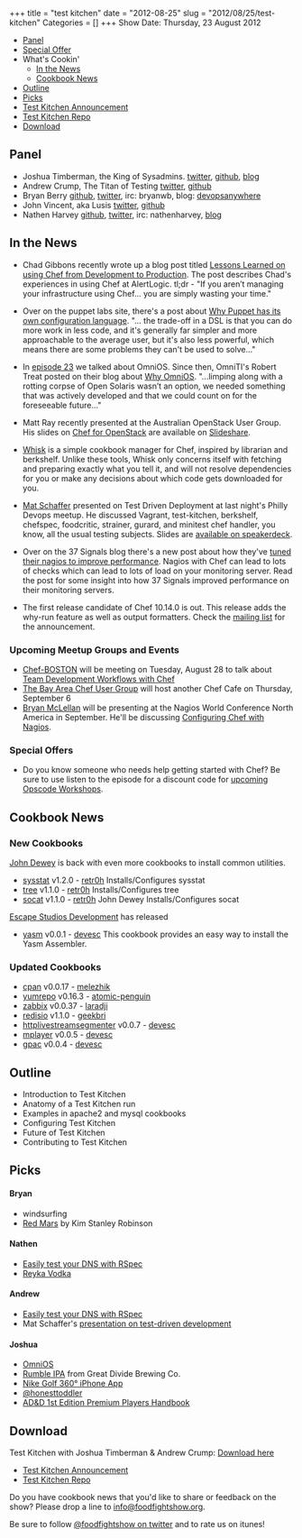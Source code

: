 +++
title = "test kitchen"
date = "2012-08-25"
slug = "2012/08/25/test-kitchen"
Categories = []
+++
Show Date:  Thursday, 23 August 2012

* [Panel](http://foodfightshow.org/2012/08/test-kitchen.html#panel)
* [Special Offer](http://foodfightshow.org/2012/08/test-kitchen.html#offer)
* What's Cookin'
  * [In the News](http://foodfightshow.org/2012/08/test-kitchen.html#news)
  * [Cookbook News](http://foodfightshow.org/2012/08/test-kitchen.html#cookbooks)
* [Outline](http://foodfightshow.org/2012/08/test-kitchen.html#outline)
* [Picks](http://foodfightshow.org/2012/08/test-kitchen.html#picks)
* [Test Kitchen Announcement](http://www.opscode.com/blog/2012/08/17/announcing-test-kitchen/)
* [Test Kitchen Repo](https://github.com/opscode/test-kitchen)
* [Download](http://traffic.libsyn.com/foodfight/Food-Fight-Show-26-Test-Kitchen.mp3)

<!-- more -->

Panel<a name="panel"></a>
-----

* Joshua Timberman, the King of Sysadmins.  [twitter](https://twitter.com/jtimberman), [github](http://github.com/jtimberman), [blog](http://jtimberman.housepub.org/)
* Andrew Crump, The Titan of Testing [twitter](https://twitter.com/acrmp), [github](http://github.com/acrmp)
* Bryan Berry [github](http://github.com/bryanwb), [twitter](http://twitter.com/bryanwb), irc: bryanwb, blog: [devopsanywhere](http://devopsanywhere.blogspot.com)
* John Vincent, aka Lusis [twitter](https://twitter.com/#!/lusis), [github](https://github.com/lusis)
* Nathen Harvey [github](http://github.com/nathenharvey), [twitter](http://twitter.com/nathenharvey), irc: nathenharvey, [blog](http://nathenharvey.com)

In the News<a name="news"></a>
-----------

* Chad Gibbons recently wrote up a blog post titled [Lessons Learned on using Chef from Development to Production](http://chadgibbons.com/2012/08/18/lessons-learned-on-using-chef-from-development-to-production/).  The post describes Chad's experiences in using Chef at AlertLogic.  tl;dr - "If you aren’t managing your infrastructure using Chef... you are simply wasting your time."

* Over on the puppet labs site, there's a post about [Why Puppet has its own configuration language](http://puppetlabs.com/blog/why-puppet-has-its-own-configuration-language/). "... the trade-off in a DSL is that you can do more work in less code, and it's generally far simpler and more approachable to the average user, but it's also less powerful, which means there are some problems they can't be used to solve..."

* In [episode 23](http://foodfightshow.org/2012/07/interview-with-theo-schlossnagle.html)
  we talked about OmniOS.  Since then, OmniTI's Robert Treat posted on
  their blog about [Why OmniOS](http://omniti.com/seeds/why-omnios).  "...limping along with a rotting corpse of Open Solaris wasn’t an option, we needed something that was actively developed and that we could count on for the foreseeable future..."

* Matt Ray recently presented at the Australian OpenStack User Group.  His slides on [Chef for OpenStack](http://www.slideshare.net/mattray/australian-openstack-user-group-august-2012-chef-for-openstack) are available on [Slideshare](http://www.slideshare.net/mattray/australian-openstack-user-group-august-2012-chef-for-openstack).

* [Whisk](https://github.com/kisoku/whisk) is a simple cookbook manager for Chef, inspired by librarian and berkshelf. Unlike these tools, Whisk only concerns itself with fetching and preparing exactly what you tell it, and will not resolve dependencies for you or make any decisions about which code gets downloaded for you.

* [Mat Schaffer](http://about.me/matschaffer) presented on Test Driven Deployment at last night's Philly Devops meetup. He discussed Vagrant, test-kitchen, berkshelf, chefspec, foodcritic, strainer, gurard, and minitest chef handler, you know, all the usual testing subjects. Slides are [available on speakerdeck](https://speakerdeck.com/u/matschaffer/p/test-driven-deployment).

* Over on the 37 Signals blog there's a new post about how they've [tuned their nagios to improve performance](http://37signals.com/svn/posts/3178-nagios-monitoring-performance). Nagios with Chef can lead to lots of checks which can lead to lots of load on your monitoring server.  Read the post for some insight into how 37 Signals improved performance on their monitoring servers.

* The first release candidate of Chef 10.14.0 is out.  This release adds the why-run feature as well as output formatters.  Check the [mailing list](http://lists.opscode.com/sympa/arc/chef/2012-08/msg00301.html) for the announcement.

### Upcoming Meetup Groups and Events

* [Chef-BOSTON](http://www.meetup.com/Chef-BOSTON/) will be meeting on
  Tuesday, August 28 to talk about [Team Development Workflows with Chef](http://www.meetup.com/Chef-BOSTON/events/76035282/)
* [The Bay Area Chef User Group](http://www.meetup.com/The-Bay-Area-Chef-User-Group)
  will host another Chef Cafe on Thursday, September 6
* [Bryan McLellan](http://twitter.com/btmspox) will be presenting at the
  Nagios World Conference North America in September.  He'll be
  discussing [Configuring Chef with Nagios](http://www.nagios.com/events/nagiosworldconference/northamerica/2012/speakers/#bmclellan).

### Special Offers<a name="offer"></a>

* Do you know someone who needs help getting started with Chef?
  Be sure to use listen to the episode for a discount code for
  [upcoming Opscode Workshops](http://www.eventbrite.com/org/429733222).

Cookbook News<a name="cookbooks"></a>
-------------
### New Cookbooks

[John Dewey](http://community.opscode.com/users/retr0h) is back with even more cookbooks to install common utilities.

* [sysstat](http://community.opscode.com/cookbooks/sysstat) v1.2.0 - [retr0h](http://community.opscode.com/users/retr0h)
Installs/Configures sysstat
* [tree](http://community.opscode.com/cookbooks/tree) v1.1.0 - [retr0h](http://community.opscode.com/users/retr0h)
Installs/Configures tree
* [socat](http://community.opscode.com/cookbooks/socat) v1.1.0 - [retr0h](http://community.opscode.com/users/retr0h) John Dewey
Installs/Configures socat


[Escape Studios Development](http://community.opscode.com/users/devesc) has released

* [yasm](http://community.opscode.com/cookbooks/yasm) v0.0.1 - [devesc](http://community.opscode.com/users/devesc)
This cookbook provides an easy way to install the Yasm Assembler.

### Updated Cookbooks

* [cpan](http://community.opscode.com/cookbooks/cpan) v0.0.17 - [melezhik](http://community.opscode.com/users/melezhik)
* [yumrepo](http://community.opscode.com/cookbooks/yumrepo) v0.16.3 - [atomic-penguin](http://community.opscode.com/users/atomic-penguin)
* [zabbix](http://community.opscode.com/cookbooks/zabbix) v0.0.37 - [laradji](http://community.opscode.com/users/laradji)
* [redisio](http://community.opscode.com/cookbooks/redisio) v1.1.0 - [geekbri](http://community.opscode.com/users/geekbri)
* [httplivestreamsegmenter](http://community.opscode.com/cookbooks/httplivestreamsegmenter) v0.0.7 - [devesc](http://community.opscode.com/users/devesc)
* [mplayer](http://community.opscode.com/cookbooks/mplayer) v0.0.5 - [devesc](http://community.opscode.com/users/devesc)
* [gpac](http://community.opscode.com/cookbooks/gpac) v0.0.4 - [devesc](http://community.opscode.com/users/devesc)

Outline<a name="outline"></a>
-------

* Introduction to Test Kitchen
* Anatomy of a Test Kitchen run
* Examples in apache2 and mysql cookbooks
* Configuring Test Kitchen
* Future of Test Kitchen
* Contributing to Test Kitchen

Picks<a name="picks"></a>
-----

#### Bryan

* windsurfing
* [Red Mars](http://www.amazon.com/Red-Mars-Trilogy-Stanley-Robinson/dp/0553560735) by Kim Stanley Robinson

#### Nathen

* [Easily test your DNS with RSpec](http://technology.customink.com/rspec-dns/)
* [Reyka Vodka](http://reyka.com/)

#### Andrew

* [Easily test your DNS with RSpec](http://technology.customink.com/rspec-dns/)
* Mat Schaffer's [presentation on test-driven development](https://speakerdeck.com/u/matschaffer/p/test-driven-deployment)

#### Joshua

* [OmniOS](http://omnios.omniti.com/)
* [Rumble IPA](http://greatdivide.com/beer/seasonal/rumble-ipa/) from Great Divide Brewing Co.
* [Nike Golf 360&deg; iPhone App](http://itunes.apple.com/us/app/nike-golf-360/id527331403?mt=8)
* [@honesttoddler](http://twitter.com/honesttoddler)
* [AD&amp;D 1st Edition Premium Players Handbook](http://www.amazon.com/Edition-Premium-Players-Handbook-Dungeons/dp/0786962437)

Download
--------

Test Kitchen with Joshua Timberman &amp; Andrew Crump:  [Download here](http://traffic.libsyn.com/foodfight/Food-Fight-Show-26-Test-Kitchen.mp3)

* [Test Kitchen Announcement](http://www.opscode.com/blog/2012/08/17/announcing-test-kitchen/)
* [Test Kitchen Repo](https://github.com/opscode/test-kitchen)

Do you have cookbook news that you'd like to share or feedback on the show?  Please drop a line to [info@foodfightshow.org](mailto:info@foodfightshow.org).

Be sure to follow [@foodfightshow on twitter](http://twitter.com/foodfightshow) and to rate us on itunes!

